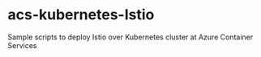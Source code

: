 # acs-kubernetes-Istio
Sample scripts to deploy Istio over Kubernetes cluster at Azure Container Services
